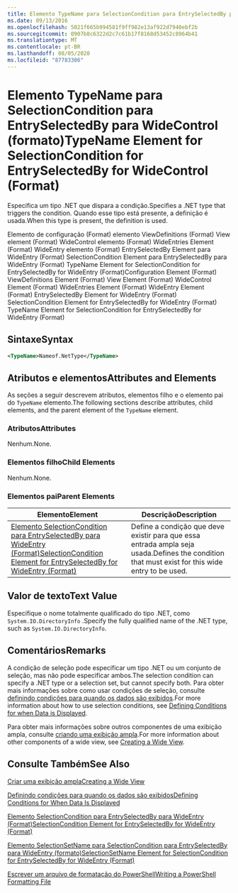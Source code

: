 ```yaml
---
title: Elemento TypeName para SelectionCondition para EntrySelectedBy para WideControl (Format) | Microsoft Docs
ms.date: 09/13/2016
ms.openlocfilehash: 5021f665b994581f9ff982e13af922d7940ebf2b
ms.sourcegitcommit: 0907b8c6322d2c7c61b17f8168d53452c8964b41
ms.translationtype: MT
ms.contentlocale: pt-BR
ms.lasthandoff: 08/05/2020
ms.locfileid: "87783306"
---
```

# <a name="typename-element-for-selectioncondition-for-entryselectedby-for-widecontrol-format"></a><span data-ttu-id="8f80b-102">Elemento TypeName para SelectionCondition para EntrySelectedBy para WideControl (formato)</span><span class="sxs-lookup"><span data-stu-id="8f80b-102">TypeName Element for SelectionCondition for EntrySelectedBy for WideControl (Format)</span></span>

<span data-ttu-id="8f80b-103">Especifica um tipo .NET que dispara a condição.</span><span class="sxs-lookup"><span data-stu-id="8f80b-103">Specifies a .NET type that triggers the condition.</span></span> <span data-ttu-id="8f80b-104">Quando esse tipo está presente, a definição é usada.</span><span class="sxs-lookup"><span data-stu-id="8f80b-104">When this type is present, the definition is used.</span></span>

<span data-ttu-id="8f80b-105">Elemento de configuração (Format) elemento ViewDefinitions (Format) View element (Format) WideControl elemento (Format) WideEntries Element (Format) WideEntry elemento (Format) EntrySelectedBy Element para WideEntry (Format) SelectionCondition Element para EntrySelectedBy para WideEntry (Format) TypeName Element for SelectionCondition for EntrySelectedBy for WideEntry (Format)</span><span class="sxs-lookup"><span data-stu-id="8f80b-105">Configuration Element (Format) ViewDefinitions Element (Format) View Element (Format) WideControl Element (Format) WideEntries Element (Format) WideEntry Element (Format) EntrySelectedBy Element for WideEntry (Format) SelectionCondition Element for EntrySelectedBy for WideEntry (Format) TypeName Element for SelectionCondition for EntrySelectedBy for WideEntry (Format)</span></span>

## <a name="syntax"></a><span data-ttu-id="8f80b-106">Sintaxe</span><span class="sxs-lookup"><span data-stu-id="8f80b-106">Syntax</span></span>

```xml
<TypeName>Nameof.NetType</TypeName>
```

## <a name="attributes-and-elements"></a><span data-ttu-id="8f80b-107">Atributos e elementos</span><span class="sxs-lookup"><span data-stu-id="8f80b-107">Attributes and Elements</span></span>

<span data-ttu-id="8f80b-108">As seções a seguir descrevem atributos, elementos filho e o elemento pai do `TypeName` elemento.</span><span class="sxs-lookup"><span data-stu-id="8f80b-108">The following sections describe attributes, child elements, and the parent element of the `TypeName` element.</span></span>

### <a name="attributes"></a><span data-ttu-id="8f80b-109">Atributos</span><span class="sxs-lookup"><span data-stu-id="8f80b-109">Attributes</span></span>

<span data-ttu-id="8f80b-110">Nenhum.</span><span class="sxs-lookup"><span data-stu-id="8f80b-110">None.</span></span>

### <a name="child-elements"></a><span data-ttu-id="8f80b-111">Elementos filho</span><span class="sxs-lookup"><span data-stu-id="8f80b-111">Child Elements</span></span>

<span data-ttu-id="8f80b-112">Nenhum.</span><span class="sxs-lookup"><span data-stu-id="8f80b-112">None.</span></span>

### <a name="parent-elements"></a><span data-ttu-id="8f80b-113">Elementos pai</span><span class="sxs-lookup"><span data-stu-id="8f80b-113">Parent Elements</span></span>

|<span data-ttu-id="8f80b-114">Elemento</span><span class="sxs-lookup"><span data-stu-id="8f80b-114">Element</span></span>|<span data-ttu-id="8f80b-115">Descrição</span><span class="sxs-lookup"><span data-stu-id="8f80b-115">Description</span></span>|
|-------------|-----------------|
|[<span data-ttu-id="8f80b-116">Elemento SelectionCondition para EntrySelectedBy para WideEntry (Format)</span><span class="sxs-lookup"><span data-stu-id="8f80b-116">SelectionCondition Element for EntrySelectedBy for WideEntry (Format)</span></span>](./selectioncondition-element-for-entryselectedby-for-widecontrol-format.md)|<span data-ttu-id="8f80b-117">Define a condição que deve existir para que essa entrada ampla seja usada.</span><span class="sxs-lookup"><span data-stu-id="8f80b-117">Defines the condition that must exist for this wide entry to be used.</span></span>|

## <a name="text-value"></a><span data-ttu-id="8f80b-118">Valor de texto</span><span class="sxs-lookup"><span data-stu-id="8f80b-118">Text Value</span></span>

<span data-ttu-id="8f80b-119">Especifique o nome totalmente qualificado do tipo .NET, como `System.IO.DirectoryInfo` .</span><span class="sxs-lookup"><span data-stu-id="8f80b-119">Specify the fully qualified name of the .NET type, such as `System.IO.DirectoryInfo`.</span></span>

## <a name="remarks"></a><span data-ttu-id="8f80b-120">Comentários</span><span class="sxs-lookup"><span data-stu-id="8f80b-120">Remarks</span></span>

<span data-ttu-id="8f80b-121">A condição de seleção pode especificar um tipo .NET ou um conjunto de seleção, mas não pode especificar ambos.</span><span class="sxs-lookup"><span data-stu-id="8f80b-121">The selection condition can specify a .NET type or a selection set, but cannot specify both.</span></span> <span data-ttu-id="8f80b-122">Para obter mais informações sobre como usar condições de seleção, consulte [definindo condições para quando os dados são exibidos](./defining-conditions-for-displaying-data.md).</span><span class="sxs-lookup"><span data-stu-id="8f80b-122">For more information about how to use selection conditions, see [Defining Conditions for when Data is Displayed](./defining-conditions-for-displaying-data.md).</span></span>

<span data-ttu-id="8f80b-123">Para obter mais informações sobre outros componentes de uma exibição ampla, consulte [criando uma exibição ampla](./creating-a-wide-view.md).</span><span class="sxs-lookup"><span data-stu-id="8f80b-123">For more information about other components of a wide view, see [Creating a Wide View](./creating-a-wide-view.md).</span></span>

## <a name="see-also"></a><span data-ttu-id="8f80b-124">Consulte Também</span><span class="sxs-lookup"><span data-stu-id="8f80b-124">See Also</span></span>

[<span data-ttu-id="8f80b-125">Criar uma exibição ampla</span><span class="sxs-lookup"><span data-stu-id="8f80b-125">Creating a Wide View</span></span>](./creating-a-wide-view.md)

[<span data-ttu-id="8f80b-126">Definindo condições para quando os dados são exibidos</span><span class="sxs-lookup"><span data-stu-id="8f80b-126">Defining Conditions for When Data Is Displayed</span></span>](./defining-conditions-for-displaying-data.md)

[<span data-ttu-id="8f80b-127">Elemento SelectionCondition para EntrySelectedBy para WideEntry (Format)</span><span class="sxs-lookup"><span data-stu-id="8f80b-127">SelectionCondition Element for EntrySelectedBy for WideEntry (Format)</span></span>](./selectioncondition-element-for-entryselectedby-for-widecontrol-format.md)

[<span data-ttu-id="8f80b-128">Elemento SelectionSetName para SelectionCondition para EntrySelectedBy para WideEntry (formato)</span><span class="sxs-lookup"><span data-stu-id="8f80b-128">SelectionSetName Element for SelectionCondition for EntrySelectedBy for WideEntry (Format)</span></span>](./selectionsetname-element-for-selectioncondition-for-entryselectedby-for-wideentry-format.md)

[<span data-ttu-id="8f80b-129">Escrever um arquivo de formatação do PowerShell</span><span class="sxs-lookup"><span data-stu-id="8f80b-129">Writing a PowerShell Formatting File</span></span>](./writing-a-powershell-formatting-file.md)
